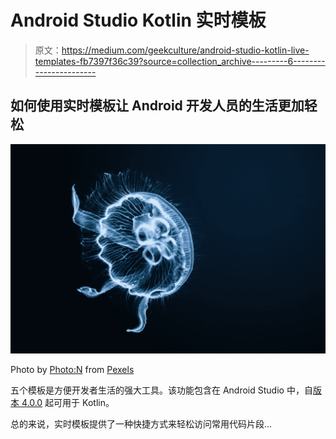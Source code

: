 # Android Studio Kotlin 实时模板

> 原文：<https://medium.com/geekculture/android-studio-kotlin-live-templates-fb7397f36c39?source=collection_archive---------6----------------------->

## 如何使用实时模板让 Android 开发人员的生活更加轻松

![](img/8881f63e06dd626ad6f14f47099f3b76.png)

Photo by [Photo:N](https://www.pexels.com/@photo-n-2588121?utm_content=attributionCopyText&utm_medium=referral&utm_source=pexels) from [Pexels](https://www.pexels.com/photo/light-sea-nature-art-4577223/?utm_content=attributionCopyText&utm_medium=referral&utm_source=pexels)

五个模板是方便开发者生活的强大工具。该功能包含在 Android Studio 中，自[版本 4.0.0](https://developer.android.com/studio/releases#4-0-0-live-templates) 起可用于 Kotlin。

总的来说，实时模板提供了一种快捷方式来轻松访问常用代码片段…